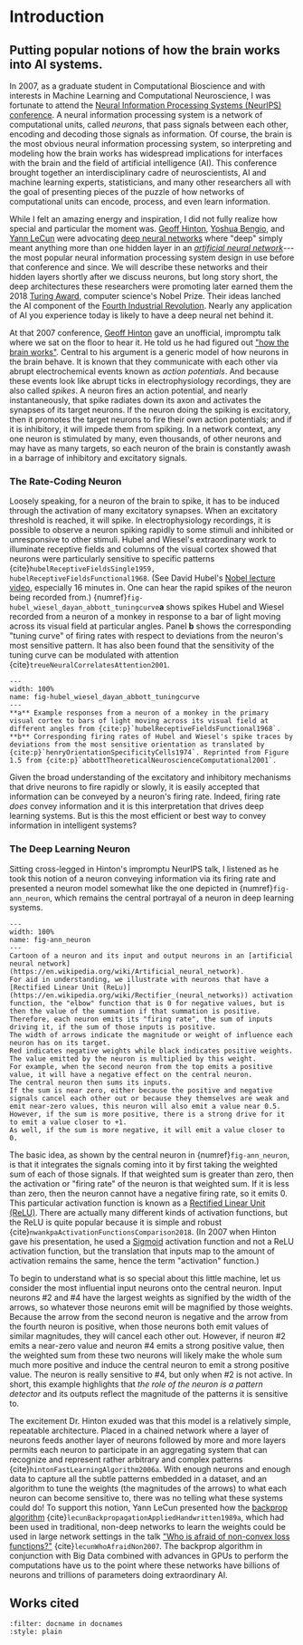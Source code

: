 # Introduction

## Putting popular notions of how the brain works into AI systems.

In 2007, as a graduate student in Computational Bioscience and with interests in Machine Learning and Computational Neuroscience, I was fortunate to attend the [Neural Information Processing Systems (NeurIPS) conference](https://neurips.cc/Conferences/2007).
A neural information processing system is a network of computational units, called *neurons*, that pass signals between each other, encoding and decoding those signals as information.
Of course, the brain is the most obvious neural information processing system, so interpreting and modeling how the brain works has widespread implications for interfaces with the brain and the field of artificial intelligence (AI).
This conference brought together an interdisciplinary cadre of neuroscientists, AI and machine learning experts, statisticians, and many other researchers all with the goal of presenting pieces of the puzzle of how networks of computational units can encode, process, and even learn information.

While I felt an amazing energy and inspiration, I did not fully realize how special and particular the moment was.
[Geoff Hinton](https://en.wikipedia.org/wiki/Geoffrey_Hinton), [Yoshua Bengio](https://en.wikipedia.org/wiki/Yoshua_Bengio), and [Yann LeCun](https://en.wikipedia.org/wiki/Yann_LeCun) were advocating [deep neural networks](https://en.wikipedia.org/wiki/Deep_learning) where "deep" simply meant anything more than one hidden layer in an [*artificial neural network*](https://en.wikipedia.org/wiki/Artificial_neural_network)---the most popular neural information processing system design in use before that conference and since.
We will describe these networks and their hidden layers shortly after we discuss neurons, but long story short, the deep architectures these researchers were promoting later earned them the 2018 [Turing Award](https://amturing.acm.org/), computer science's Nobel Prize.
Their ideas lanched the AI component of the [Fourth Industrial Revolution](https://en.wikipedia.org/wiki/Fourth_Industrial_Revolution).
Nearly any application of AI you experience today is likely to have a deep neural net behind it.

At that 2007 conference, [Geoff Hinton](https://en.wikipedia.org/wiki/Geoffrey_Hinton) gave an unofficial, impromptu talk where we sat on the floor to hear it.
He told us he had figured out ["how the brain works"](https://www.quantamagazine.org/artificial-neural-nets-finally-yield-clues-to-how-brains-learn-20210218/).
Central to his argument is a generic model of how neurons in the brain behave.
It is known that they communicate with each other via abrupt electrochemical events known as *action potentials*.
And because these events look like abrupt ticks in electrophysiology recordings, they are also called *spikes*.
A neuron fires an action potential, and nearly instantaneously, that spike radiates down its axon and activates the synapses of its target neurons.
If the neuron doing the spiking is excitatory, then it promotes the target neurons to fire their own action potentials; and if it is inhibitory, it will impede them from spiking.
In a network context, any one neuron is stimulated by many, even thousands, of other neurons and may have as many targets, so each neuron of the brain is constantly awash in a barrage of inhibitory and excitatory signals.
<!-- The mechanisms to set up the electrochemical environment for neurons to spike requires energy in the form of burning ATP. -->
<!-- With around 100 billion neurons and 100 trillion synapses, the human brain consumes 20% of our energy {cite}`raichleAppraisingBrainEnergy2002`. -->

### The Rate-Coding Neuron

Loosely speaking, for a neuron of the brain to spike, it has to be induced through the activation of many excitatory synapses.
When an excitatory threshold is reached, it will spike.
In electrophysiology recordings, it is possible to observe a neuron spiking rapidly to some stimuli and inhibited or unresponsive to other stimuli.
Hubel and Wiesel's extraordinary work to illuminate receptive fields and columns of the visual cortex showed that neurons were particularly sensitive to specific patterns {cite}`hubelReceptiveFieldsSingle1959, hubelReceptiveFieldsFunctional1968`.
(See David Hubel's [Nobel lecture video](https://www.nobelprize.org/prizes/medicine/1981/hubel/lecture/), especially 16 minutes in. One can hear the rapid spikes of the neuron being recorded from.)
{numref}`fig-hubel_wiesel_dayan_abbott_tuningcurve`**a** shows spikes Hubel and Wiesel recorded from a neuron of a monkey in response to a bar of light moving across its visual field at particular angles. Panel **b** shows the corresponding "tuning curve" of firing rates with respect to deviations from the neuron's most sensitive pattern.
It has also been found that the sensitivity of the tuning curve can be modulated with attention {cite}`treueNeuralCorrelatesAttention2001`. 

```{figure} ./figs/hubel_wiesel_dayan_abbott_tuningcurve.png
---
width: 100%
name: fig-hubel_wiesel_dayan_abbott_tuningcurve
---
**a** Example responses from a neuron of a monkey in the primary visual cortex to bars of light moving across its visual field at different angles from {cite:p}`hubelReceptiveFieldsFunctional1968`. **b** Corresponding firing rates of Hubel and Wiesel's spike traces by deviations from the most sensitive orientation as translated by {cite:p}`henryOrientationSpecificityCells1974`. Reprinted from Figure 1.5 from {cite:p}`abbottTheoreticalNeuroscienceComputational2001`.
```

Given the broad understanding of the excitatory and inhibitory mechanisms that drive neurons to fire rapidly or slowly, it is easily accepted that information can be conveyed by a neuron's firing rate.
Indeed, firing rate *does* convey information and it is this interpretation that drives deep learning systems.
But is this the most efficient or best way to convey information in intelligent systems?

<!-- Given all of the stimulus-response profiles of neural activity captured by neuroscientists, it seems rather obvious *to us* that a neuron signals its recognition of a pattern it is sensitive to through its firing rate. -->
<!-- (Spoiler alert: we will challenge that this is the principal mechanism for neurons to convey information.) -->

### The Deep Learning Neuron

Sitting cross-legged in Hinton's impromptu NeurIPS talk, I listened as he took this notion of a neuron conveying information via its firing rate and presented a neuron model somewhat like the one depicted in {numref}`fig-ann_neuron`, which remains the central portrayal of a neuron in deep learning systems.

```{figure} ./figs/ann_neuron.png
---
width: 100%
name: fig-ann_neuron
---
Cartoon of a neuron and its input and output neurons in an [artificial neural network](https://en.wikipedia.org/wiki/Artificial_neural_network).
For aid in understanding, we illustrate with neurons that have a [Rectified Linear Unit (ReLu)](https://en.wikipedia.org/wiki/Rectifier_(neural_networks)) activation function, the "elbow" function that is 0 for negative values, but is then the value of the summation if that summation is positive.
Therefore, each neuron emits its "firing rate", the sum of inputs driving it, if the sum of those inputs is positive.
The width of arrows indicate the magnitude or weight of influence each neuron has on its target.
Red indicates negative weights while black indicates positive weights.
The value emitted by the neuron is multiplied by this weight.
For example, when the second neuron from the top emits a positive value, it will have a negative effect on the central neuron.
The central neuron then sums its inputs.
If the sum is near zero, either because the positive and negative signals cancel each other out or because they themselves are weak and emit near-zero values, this neuron will also emit a value near 0.5.
However, if the sum is more positive, there is a strong drive for it to emit a value closer to +1.
As well, if the sum is more negative, it will emit a value closer to 0.
```

The basic idea, as shown by the central neuron in {numref}`fig-ann_neuron`, is that it integrates the signals coming into it by first taking the weighted sum of each of those signals.
If that weighted sum is greater than zero, then the activation or "firing rate" of the neuron is that weighted sum.
If it is less than zero, then the neuron cannot have a negative firing rate, so it emits 0.
This particular activation function is known as a [Rectified Linear Unit (ReLU)](https://en.wikipedia.org/wiki/Rectifier_(neural_networks)).
There are actually many different kinds of activation functions, but the ReLU is quite popular because it is simple and robust {cite}`nwankpaActivationFunctionsComparison2018`.
(In 2007 when Hinton gave his presentation, he used a [Sigmoid](https://en.wikipedia.org/wiki/Sigmoid_function) activation function and not a ReLU activation function, but the translation that inputs map to the amount of activation remains the same, hence the term "activation" function.)

To begin to understand what is so special about this little machine, let us consider the most influential input neurons onto the central neuron.
Input neurons #2 and #4 have the largest weights as signified by the width of the arrows, so whatever those neurons emit will be magnified by those weights.
Because the arrow from the second neuron is negative and the arrow from the fourth neuron is positive, when those neurons both emit values of similar magnitudes, they will cancel each other out.
However, if neuron #2 emits a near-zero value and neuron #4 emits a strong positive value, then the weighted sum from these two neurons will likely make the whole sum much more positive and induce the central neuron to emit a strong positive value.
The neuron is really sensitive to #4, but only when #2 is not active.
In short, this example highlights that *the role of the neuron is a pattern detector* and its outputs reflect the magnitude of the patterns it is sensitive to.

The excitement Dr. Hinton exuded was that this model is a relatively simple, repeatable architecture.
Placed in a chained network where a layer of neurons feeds another layer of neurons followed by more and more layers permits each neuron to participate in an aggregating system that can recognize and represent rather arbitrary and complex patterns {cite}`hintonFastLearningAlgorithm2006a`.
With enough neurons and enough data to capture all the subtle patterns embedded in a dataset, and an algorithm to tune the weights (the magnitudes of the arrows) to what each neuron can become sensitive to, there was no telling what these systems could do!
To support this notion, Yann LeCun presented how the [backprop algorithm](https://en.wikipedia.org/wiki/Backpropagation) {cite}`lecunBackpropagationAppliedHandwritten1989a`, which had been used in traditional, non-deep networks to learn the weights could be used in large network settings in the talk ["Who is afraid of non-convex loss functions?"](https://www.youtube.com/watch?v=8zdo6cnCW2w) {cite}`lecunWhoAfraidNon2007`.
The backprop algorithm in conjunction with Big Data combined with advances in GPUs to perform the computations have us to the point where these networks have billions of neurons and trillions of parameters doing extraordinary AI.



<!-- 


When a network of such neurons can learn the weights of source neurons going to their targets, effectively making the target neurons sensitive to particular 


My failure to fully appreciate and recognize that moment in 2007 was that I didn't fully accept it.
I still don't.

The "it" that I didn't/don't fully accept is the neuron model, that sums its inputs and passes them through an [activation function](https://en.wikipedia.org/wiki/Activation_function).
Granted, summing is *a way* that a neuron can integrate its inputs.
But that these networks need their neurons to have a subsequent, typically nonlinear, activation function to further modulate the sum of those inputs indicates that integration 

and passing them through a modulating function
For the artificial neural network to learn complex patterns and act intelligently requires 

This requires models to have millions, billions, and even trillions of parameters
rigidity and sheer size of these models and the necessary big data to accommodate them.
That said, the successes of deep AI architectures have changed my perspectives considerably.
These AI systems highlight that as our world becomes more digitized, we indeed can create software algorithms to compute on it.
In particular, patterns are everywhere, and with enough data, and millions or billions, of fast, fuzzy decision-making computational units operating on that data (with trillions of parameters), systems can behave intelligently to the point where synthetic judgements are superior to human judgements.
Additionally, there are several ways to realize intelligence (or at least to derive rational bases).
And data, to an intelligent system, can be the universe of all that is knowable.
No more; no less.
We do not need to bootstrap models with hard-coded rules, maybe just some labels and a standard, clean representation of the data.
And with this universe of data we should be careful of its collection errors and sampling biases because any patterns found will likely be used.

https://en.wikipedia.org/wiki/Artificial_general_intelligence
And intelligence can be realized at many scales in many different ways.

In short, General 


At the time, NeurIPS was an interdisciplinary conference of machine learning, neuroscience, statistics, and optimization.
Today, it has become the premiere conference for Machine Learning, especially those approaches using [Deep](https://en.wikipedia.org/wiki/Deep_learning) architectures.
I did not realize at the time


 with its neurons that signal each other through abrupt electrochemical exchanges known as *action potentials*, or more commonly, *spikes*.
The goal



 with a particular focus on models 

The prevailing machine learning models at NeurIPS were known as [*artificial neural networks*](https://en.wikipedia.org/wiki/Artificial_neural_network), which are banks of a few or more non-linear filters called "neurons" that are supposed to mirror the neurons of the brain.

In fact, an internet search of "neural network" needs to be prefaced with the word "biological" if you want it to be constrained to the brain.


In fact, Geoff Hinton gave a presentation 

Even though much of it was over my head, I found the conference extraordinarily inspirational.
Even so, I didn't realize how special of a moment I was experiencing.

Leaders such as Geoff Hinton, Yoshua Bengio, and Yann LeCunn were talking about "deep" architectures.
At the time, "deep" meant "anything more than 1".

I have always been attracted to pattern recognition problems and as a computational neuroscience student, enjoyed learning how the brain works as a pattern recognition machine
As a Computational Neuroscientist, I appreciated how 

This conference married my two areas of interest: Machine Learning/Pattern Recognition with Neuroscience.

Unfortunately, most of the statistics presented was over my head, but quickly caught on that the buzz concerned "Deep" architectures.
I was actually quite surprised. -->

## Works cited

```{bibliography}
:filter: docname in docnames
:style: plain
```

